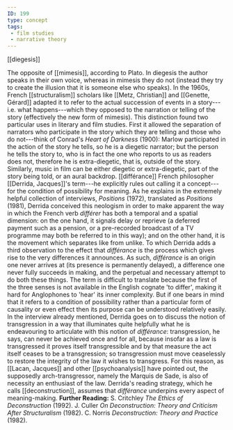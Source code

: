 ```yaml
---
ID: 199
type: concept
tags: 
 - film studies
 - narrative theory
---
```


[[diegesis]]

 The opposite of
[[mimesis]], according to
Plato. In diegesis the author speaks in their own voice, whereas in
mimesis they do not (instead they try to create the illusion that it is
someone else who speaks). In the 1960s, French
[[structuralism]] scholars
like [[Metz, Christian]] and
[[Genette, Gérard]] adapted it
to refer to the actual succession of events in a story---i.e. what
happens---which they opposed to the narration or telling of the story
(effectively the new form of mimesis). This distinction found two
particular uses in literary and film studies. First it allowed the
separation of narrators who participate in the story which they are
telling and those who do not---think of Conrad's *Heart of Darkness*
(1900): Marlow participated in the action of the story he tells, so he
is a diegetic narrator; but the person he tells the story to, who is in
fact the one who reports to us as readers does not, therefore he is
extra-diegetic, that is, outside of the story. Similarly, music in film
can be either diegetic or extra-diegetic, part of the story being told,
or an aural backdrop.
[[différance]] French
philosopher [[Derrida, Jacques]]'s term---he
explicitly rules out calling it a concept---for the condition of
possibility for meaning. As he explains in the extremely helpful
collection of interviews, *Positions* (1972), translated as *Positions*
(1981), Derrida conceived this neologism in order to make apparent the
way in which the French verb *différer* has both a temporal and a
spatial dimension: on the one hand, it signals delay or reprieve (a
deferred payment such as a pension, or a pre-recorded broadcast of a TV
programme may both be referred to in this way); and on the other hand,
it is the movement which separates like from unlike. To which Derrida
adds a third observation to the effect that *différance* is the process
which gives rise to the very differences it announces. As such,
*différance* is an origin one never arrives at (its presence is
permanently delayed), a difference one never fully succeeds in making,
and the perpetual and necessary attempt to do both these things. The
term is difficult to translate because the first of the three senses is
not available in the English cognate 'to differ', making it hard for
Anglophones to 'hear' its inner complexity. But if one bears in mind
that it refers to a condition of possibility rather than a particular
form of causality or even effect then its purpose can be understood
relatively easily. In the interview already mentioned, Derrida goes on
to discuss the notion of transgression in a way that illuminates quite
helpfully what he is endeavouring to articulate with this notion of
*différance*: transgression, he says, can never be achieved once and for
all, because insofar as a law is transgressed it proves itself
transgressible and by that measure the act itself ceases to be a
transgression; so transgression must move ceaselessly to restore the
integrity of the law it wishes to transgress. For this reason, as
[[Lacan, Jacques]] and other
[[psychoanalysis]] have
pointed out, the supposedly arch-transgressor, namely the Marquis de
Sade, is also of necessity an enthusiast of the law. Derrida's reading
strategy, which he calls
[[deconstruction]], assumes
that *différance* underpins every aspect of meaning-making.
**Further Reading:** S. Critchley *The Ethics of Deconstruction* (1992).
J. Culler *On Deconstruction: Theory and Criticism After Structuralism*
(1982).
C. Norris *Deconstruction: Theory and Practice* (1982).
